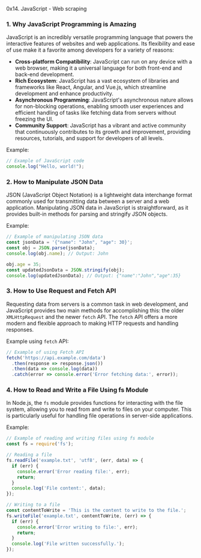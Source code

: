 0x14. JavaScript - Web scraping

### 1. Why JavaScript Programming is Amazing
JavaScript is an incredibly versatile programming language that powers the interactive features of websites and web applications. Its flexibility and ease of use make it a favorite among developers for a variety of reasons:

- **Cross-platform Compatibility**: JavaScript can run on any device with a web browser, making it a universal language for both front-end and back-end development.
- **Rich Ecosystem**: JavaScript has a vast ecosystem of libraries and frameworks like React, Angular, and Vue.js, which streamline development and enhance productivity.
- **Asynchronous Programming**: JavaScript's asynchronous nature allows for non-blocking operations, enabling smooth user experiences and efficient handling of tasks like fetching data from servers without freezing the UI.
- **Community Support**: JavaScript has a vibrant and active community that continuously contributes to its growth and improvement, providing resources, tutorials, and support for developers of all levels.

Example:
```javascript
// Example of JavaScript code
console.log("Hello, world!");
```

### 2. How to Manipulate JSON Data
JSON (JavaScript Object Notation) is a lightweight data interchange format commonly used for transmitting data between a server and a web application. Manipulating JSON data in JavaScript is straightforward, as it provides built-in methods for parsing and stringify JSON objects.

Example:
```javascript
// Example of manipulating JSON data
const jsonData = '{"name": "John", "age": 30}';
const obj = JSON.parse(jsonData);
console.log(obj.name); // Output: John

obj.age = 35;
const updatedJsonData = JSON.stringify(obj);
console.log(updatedJsonData); // Output: {"name":"John","age":35}
```

### 3. How to Use Request and Fetch API
Requesting data from servers is a common task in web development, and JavaScript provides two main methods for accomplishing this: the older `XMLHttpRequest` and the newer `fetch` API. The `fetch` API offers a more modern and flexible approach to making HTTP requests and handling responses.

Example using `fetch` API:
```javascript
// Example of using Fetch API
fetch('https://api.example.com/data')
  .then(response => response.json())
  .then(data => console.log(data))
  .catch(error => console.error('Error fetching data:', error));
```

### 4. How to Read and Write a File Using fs Module
In Node.js, the `fs` module provides functions for interacting with the file system, allowing you to read from and write to files on your computer. This is particularly useful for handling file operations in server-side applications.

Example:
```javascript
// Example of reading and writing files using fs module
const fs = require('fs');

// Reading a file
fs.readFile('example.txt', 'utf8', (err, data) => {
  if (err) {
    console.error('Error reading file:', err);
    return;
  }
  console.log('File content:', data);
});

// Writing to a file
const contentToWrite = 'This is the content to write to the file.';
fs.writeFile('example.txt', contentToWrite, (err) => {
  if (err) {
    console.error('Error writing to file:', err);
    return;
  }
  console.log('File written successfully.');
});
```